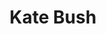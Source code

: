 ---
title: "Kate Bush"
summary: "Highly distinctive singer/songwriter, born July 30th, 1958 in Bexleyheath, London, UK. Bush was signed to EMI at age 16 after heard her work and helped her produce a demo tape. In 1978 , her debut single \"Wuthering Heights\" reached #1 in four countries. She has maintained a large cult following ever since. Bush's most prolific creative period was between 1978 to 1993, with a release of new material and new albums every few years. After the 1993 release of \"The Red Shoes,\" she began an extended break from public view, and devoted time to her family. \"Aerial,\" Bush's first album in 12 years, was released in November 2005, preceded by single \"King Of The Mountain\". In 2011, two Kate Bush albums were released: \"Director's Cut,\" a reworking of several songs from \"The Sensual World\" and \"The Red Shoes,\" and \"50 Words for Snow,\" an album of new music. In 2014, Bush performed in a series of live concerts in London, her first concerts in decades. All performances of the show, called \"Before The Dawn,\" sold out in minutes. She was appointed Commander of the Most Excellent Order of the British Empire in the 2013 New Year Honours for services to music."
image: "kate-bush.jpg"
---